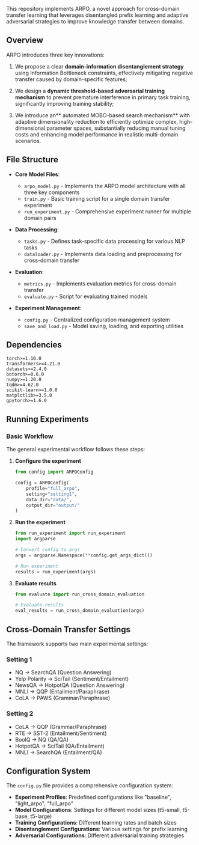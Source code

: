 This repository implements ARPO, a novel approach for cross-domain transfer learning that leverages disentangled prefix learning and adaptive adversarial strategies to improve knowledge transfer between domains.

## Overview
ARPO introduces three key innovations:

1. We propose a clear **domain-information disentanglement strategy** using Information Bottleneck constraints, effectively mitigating negative transfer caused by domain-specific features; 

2. We design a **dynamic threshold-based adversarial training mechanism** to prevent premature interference in primary task training, significantly improving training stability; 

3. We introduce an** automated MOBO-based search mechanism** with adaptive dimensionality reduction to efficiently optimize complex, high-dimensional parameter spaces, substantially reducing manual tuning costs and enhancing model performance in realistic multi-domain scenarios.

## File Structure

- **Core Model Files**:
  - `arpo_model.py` - Implements the ARPO model architecture with all three key components
  - `train.py` - Basic training script for a single domain transfer experiment
  - `run_experiment.py` - Comprehensive experiment runner for multiple domain pairs

- **Data Processing**:
  - `tasks.py` - Defines task-specific data processing for various NLP tasks
  - `dataloader.py` - Implements data loading and preprocessing for cross-domain transfer

- **Evaluation**:
  - `metrics.py` - Implements evaluation metrics for cross-domain transfer
  - `evaluate.py` - Script for evaluating trained models

- **Experiment Management**:
  - `config.py` - Centralized configuration management system
  - `save_and_load.py` - Model saving, loading, and exporting utilities

## Dependencies

```
torch>=1.10.0
transformers>=4.21.0
datasets>=2.4.0
botorch>=0.6.0
numpy>=1.20.0
tqdm>=4.62.0
scikit-learn>=1.0.0
matplotlib>=3.5.0
gpytorch>=1.6.0
```

## Running Experiments

### Basic Workflow

The general experimental workflow follows these steps:

1. **Configure the experiment**
   ```python
   from config import ARPOConfig

   config = ARPOConfig(
       profile="full_arpo",   
       setting="setting1",  
       data_dir="data/",   
       output_dir="output/"  
   )
   ```

2. **Run the experiment**
   ```python
   from run_experiment import run_experiment
   import argparse
   
   # Convert config to args
   args = argparse.Namespace(**config.get_args_dict())
   
   # Run experiment
   results = run_experiment(args)
   ```

3. **Evaluate results**
   ```python
   from evaluate import run_cross_domain_evaluation
   
   # Evaluate results
   eval_results = run_cross_domain_evaluation(args)
   ```

## Cross-Domain Transfer Settings

The framework supports two main experimental settings:

### Setting 1
- NQ → SearchQA (Question Answering)
- Yelp Polarity → SciTail (Sentiment/Entailment)
- NewsQA → HotpotQA (Question Answering)
- MNLI → QQP (Entailment/Paraphrase)
- CoLA → PAWS (Grammar/Paraphrase)

### Setting 2
- CoLA → QQP (Grammar/Paraphrase)
- RTE → SST-2 (Entailment/Sentiment)
- BoolQ → NQ (QA/QA)
- HotpotQA → SciTail (QA/Entailment)
- MNLI → SearchQA (Entailment/QA)

## Configuration System

The `config.py` file provides a comprehensive configuration system:

- **Experiment Profiles**: Predefined configurations like "baseline", "light_arpo", "full_arpo"
- **Model Configurations**: Settings for different model sizes (t5-small, t5-base, t5-large)
- **Training Configurations**: Different learning rates and batch sizes
- **Disentanglement Configurations**: Various settings for prefix learning
- **Adversarial Configurations**: Different adversarial training strategies
